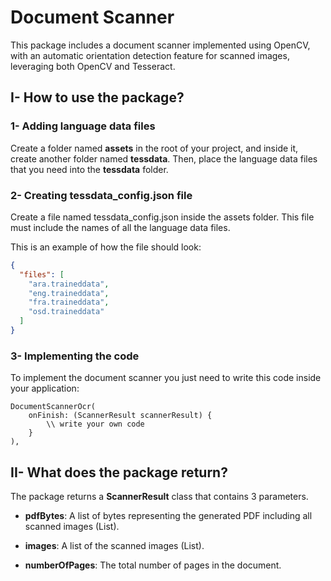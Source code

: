 # Document Scanner #

This package includes a document scanner implemented using OpenCV, with an automatic orientation detection feature for scanned images, leveraging both OpenCV and Tesseract.<br/>

## I- How to use the package? ##
### 1- Adding language data files ###
Create a folder named **assets** in the root of your project, and inside it, create another folder named **tessdata**. 
Then, place the language data files that you need into the **tessdata** folder.

### 2- Creating tessdata_config.json file ###
Create a file named tessdata_config.json inside the assets folder. 
This file must include the names of all the language data files. 

This is an example of how the file should look:
```json
{
  "files": [
    "ara.traineddata",
    "eng.traineddata",
    "fra.traineddata",
    "osd.traineddata"
  ]
}
```

### 3- Implementing the code ###
To implement the document scanner you just need to write this code inside your application:

```
DocumentScannerOcr( 
    onFinish: (ScannerResult scannerResult) {
        \\ write your own code
    }
),
```

## II- What does the package return? ##
The package returns a **ScannerResult** class that contains 3 parameters.

- **pdfBytes**:  A list of bytes representing the generated PDF including all scanned images (List<int>).

- **images**: A list of the scanned images (List<Uint8List>).

- **numberOfPages**: The total number of pages in the document.
